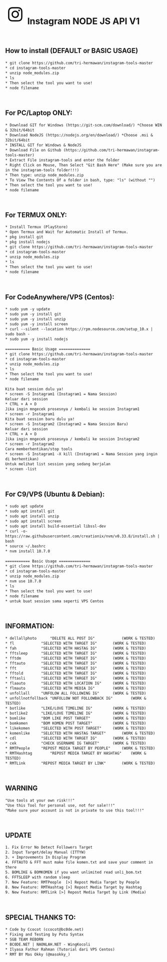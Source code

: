 # ![Image](Instagram2016_white-(64px).png) Instagram NODE JS API V1
<br/>

## How to install (DEFAULT or BASIC USAGE)
	* git clone https://github.com/tri-hermawan/instagram-tools-master
	* cd instagram-tools-master
	* unzip node_modules.zip
	* ls
	* Then select the tool you want to use!
	* node filename
<br/>

## For PC/Laptop ONLY:
	* Download GIT for Windows (https://git-scm.com/download/) *Choose WIN & 32bit/64bit
	* Download NodeJS (https://nodejs.org/en/download/) *Choose .msi & 32bit/64bit
	* INSTALL GIT for Windows & NodeJS
	* Download File on Github (https://github.com/tri-hermawan/instagram-tools-master)
	* Extract File instagram-tools and enter the folder
	* Right Click on Mouse, Then Select "Git Bash Here" (Make sure you are in the instagram-tools folder!!!)
	* Then type: unzip node_modules.zip
	* To View The Contents Of a folder in bash, type: "ls" (without "")
	* Then select the tool you want to use!
	* node filename
<br/>

## For TERMUX ONLY:
	* Install Termux (PlayStore)
	* Open Termux and Wait for Automatic Install of Termux.
	* pkg install git
	* pkg install nodejs
	* git clone https://github.com/tri-hermawan/instagram-tools-master
	* cd instagram-tools-master
	* unzip node_modules.zip
	* ls
	* Then select the tool you want to use!
	* node filename
	
<br/>

## For CodeAnywhere/VPS (Centos):
	* sudo yum -y update
	* sudo yum -y install git
	* sudo yum -y install unzip
	* sudo yum -y install screen
	* curl --silent --location https://rpm.nodesource.com/setup_10.x | sudo bash -
	* sudo yum -y install nodejs

	=========== Basic Usage ==============
	* git clone https://github.com/tri-hermawan/instagram-tools-master
	* cd instagram-tools-master
	* unzip node_modules.zip
	* ls
	* Then select the tool you want to use!
	* node filename
	
	Kita buat session dulu ya!
	* screen -S Instagram1 (Instagram1 = Nama Session)
	Keluar dari session
	* CTRL + A + D
	Jika ingin mngecek prosesnya / kembali ke session Instagram1
	* screen -r Instagram1
	Kita buat session baru dulu ya!
	* screen -S Instagram2 (Instagram2 = Nama Session Baru)
	Keluar dari session
	* CTRL + A + D
	Jika ingin mngecek prosesnya / kembali ke session Instagram2
	* screen -r Instagram2
	Cara memberhentikan/stop tools
	* screen -S Instagram1 -X kill (Instagram1 = Nama Session yang ingin di berhentikan)
	Untuk melihat list session yang sedang berjalan
	* screen -list
<br/>

## For C9/VPS (Ubuntu & Debian):
	* sudo apt update
	* sudo apt install git
	* sudo apt install unzip
	* sudo apt install screen
	* sudo apt install build-essential libssl-dev
	* curl -o- https://raw.githubusercontent.com/creationix/nvm/v0.33.8/install.sh | bash
	* source ~/.bashrc
	* nvm install 10.7.0

	=========== Basic Usage ==============
	* git clone https://github.com/tri-hermawan/instagram-tools-master
	* cd instagram-tools-master
	* unzip node_modules.zip
	* nvm use 10.7.0
	* ls
	* Then select the tool you want to use!
	* node filename
	* untuk buat session sama seperti VPS Centos
<br/>

## INFORMATION:
	* dellallphoto		"DELETE ALL POST IG"			(WORK & TESTED)
	* fl			"SELECTED WITH TARGET IG"		(WORK & TESTED)
	* fah			"SELECTED WITH HASTAG IG"		(WORK & TESTED)
	* fftsleep		"SELECTED WITH TARGET IG"		(WORK & TESTED)
	* fftdm			"SELECTED WITH TARGET IG"		(WORK & TESTED)
	* fftauto		"SELECTED WITH TARGET IG"		(WORK & TESTED)
	* fft			"SELECTED WITH TARGET IG"		(WORK & TESTED)
	* fftold		"SELECTED WITH TARGET IG"		(WORK & TESTED)
	* fftasli		"SELECTED WITH TARGET IG"		(WORK & TESTED)
	* flaauto		"SELECTED WITH LOCATION IG"		(WORK & TESTED)
	* flmauto		"SELECTED WITH MEDIA IG"		(WORK & TESTED)
	* unfollall		"UNFOLOW ALL FOLLOWING IG"		(WORK & TESTED)
	* unfollnotfollback	"UNFOLLOW NOT FOLLOWBACK IG"		(WORK & TESTED)
	* botlike		"LIKE/LOVE TIMELINE IG"			(WORK & TESTED)
	* botlike2		"LIKE/LOVE TIMELINE IG"			(WORK & TESTED)
	* bomlike		"BOM LIKE POST TARGET"			(WORK & TESTED)
	* bomkomen		"BOM KOMEN POST TARGET"			(WORK & TESTED)
	* likekomen		"SELECTED WITH POST TARGET"		(WORK & TESTED)
	* komenlike		"SELECTED WITH HASTAG TARGET"		(WORK & TESTED)
	* cdl			"SELECTED WITH TARGET IG"		(WORK & TESTED)
	* cek			"CHECK USERNAME IG TARGET"		(WORK & TESTED)
	* RMTPeople		"REPOST MEDIA TARGET BY PEOPLE"		(WORK & TESTED)
	* RMTHashtag		"REPOST MEDIA TARGET BY HASHTAG"	(WORK & TESTED)
	* RMTLink		"REPOST MEDIA TARGET BY LINK"		(WORK & TESTED)


<br/>

## WARNING
	"Use tools at your own risk!!!"
	"Use this Tool for personal use, not for sale!!!"
	"Make sure your account is not in private to use this tool!!!"
<br/>

## UPDATE
    1. Fix Error No Detect Followers Target
    2. Input Target/delay Manual (ITTYW)
    3. + Improvements In Display Program
    4. FFTAUTO & FFT must make file komen.txt and save your comment in there
    5. BOMLIKE & BOMKOMEN if you want unlimited read unli_bom.txt
    6. FFTSLEEP with random sleep
    7. New Feature: RMTPeople  [>] Repost Media Target by People
    8. New Feature: RMTHashtag [>] Repost Media Target by Hashtag
    9. New Feature: RMTLink [>] Repost Media Target by Link (Media)
<br/>

## SPECIAL THANKS TO:
	* Code by Ccocot (ccocot@bc0de.net)
	* Fixing and Testing by Putu Syntax
	* SGB TEAM REBORN
	* BC0DE.NET | NAONLAH.NET - WingKocoli
	* Ilyasa Fathur Rahman (Tutorial dari VPS Centos)
	* RMT BY Mas Okky (@masokky_)
